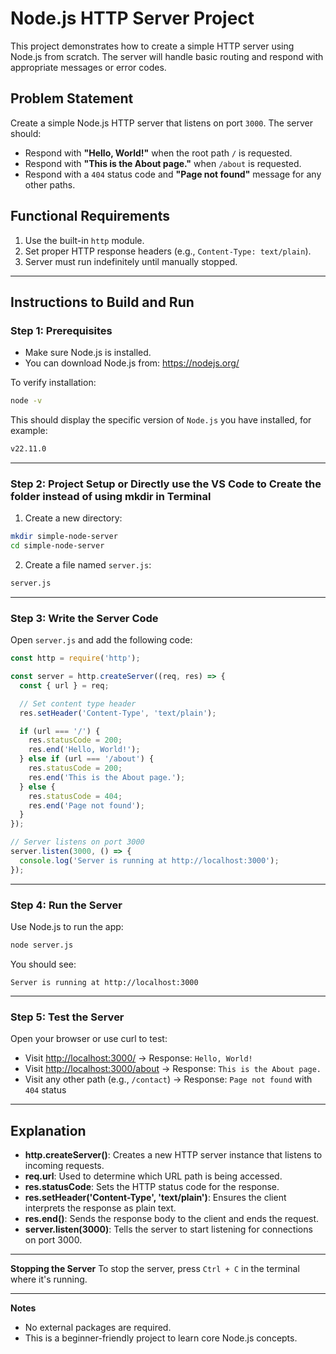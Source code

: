 
# Node.js HTTP Server Project

This project demonstrates how to create a simple HTTP server using Node.js from scratch. The server will handle basic routing and respond with appropriate messages or error codes.

## Problem Statement

Create a simple Node.js HTTP server that listens on port `3000`. The server should:

- Respond with **"Hello, World!"** when the root path `/` is requested.
- Respond with **"This is the About page."** when `/about` is requested.
- Respond with a `404` status code and **"Page not found"** message for any other paths.

## Functional Requirements

1. Use the built-in `http` module.
2. Set proper HTTP response headers (e.g., `Content-Type: text/plain`).
3. Server must run indefinitely until manually stopped.

---

## Instructions to Build and Run

### Step 1: Prerequisites
- Make sure Node.js is installed.
- You can download Node.js from: https://nodejs.org/

To verify installation:
```bash
node -v
```
This should display the specific version of `Node.js` you have installed, for example:
```bash
v22.11.0
```
---

### Step 2: Project Setup or Directly use the VS Code to Create the folder instead of using mkdir in Terminal
1. Create a new directory:
```bash
mkdir simple-node-server
cd simple-node-server
```

2. Create a file named `server.js`:
```bash
server.js
```

---

### Step 3: Write the Server Code
Open `server.js` and add the following code:

```js
const http = require('http');

const server = http.createServer((req, res) => {
  const { url } = req;

  // Set content type header
  res.setHeader('Content-Type', 'text/plain');

  if (url === '/') {
    res.statusCode = 200;
    res.end('Hello, World!');
  } else if (url === '/about') {
    res.statusCode = 200;
    res.end('This is the About page.');
  } else {
    res.statusCode = 404;
    res.end('Page not found');
  }
});

// Server listens on port 3000
server.listen(3000, () => {
  console.log('Server is running at http://localhost:3000');
});
```

---

### Step 4: Run the Server
Use Node.js to run the app:
```bash
node server.js
```

You should see:
```
Server is running at http://localhost:3000
```

---

### Step 5: Test the Server
Open your browser or use curl to test:

- Visit [http://localhost:3000/](http://localhost:3000/) → Response: `Hello, World!`
- Visit [http://localhost:3000/about](http://localhost:3000/about) → Response: `This is the About page.`
- Visit any other path (e.g., `/contact`) → Response: `Page not found` with `404` status

---

## Explanation

- **http.createServer()**: Creates a new HTTP server instance that listens to incoming requests.
- **req.url**: Used to determine which URL path is being accessed.
- **res.statusCode**: Sets the HTTP status code for the response.
- **res.setHeader('Content-Type', 'text/plain')**: Ensures the client interprets the response as plain text.
- **res.end()**: Sends the response body to the client and ends the request.
- **server.listen(3000)**: Tells the server to start listening for connections on port 3000.

---

**Stopping the Server**
To stop the server, press `Ctrl + C` in the terminal where it's running.

---

**Notes**
- No external packages are required.
- This is a beginner-friendly project to learn core Node.js concepts.
